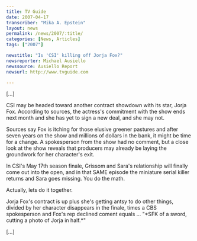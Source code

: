 ```yaml
---
title: TV Guide
date: 2007-04-17
transcriber: "Mika A. Epstein"
layout: news
permalink: /news/2007/:title/
categories: [News, Articles]
tags: ["2007"]

newstitle: "Is 'CSI' killing off Jorja Fox?"
newsreporter: Michael Ausiello
newssource: Ausiello Report
newsurl: http://www.tvguide.com

---
```


[...]

CSI may be headed toward another contract showdown with its star, Jorja Fox. According to sources, the actress's commitment with the show ends next month and she has yet to sign a new deal, and she may not.

Sources say Fox is itching for those elusive greener pastures and after seven years on the show and millions of dollars in the bank, it might be time for a change. A spokesperson from the show had no comment, but a close look at the show reveals that producers may already be laying the groundwork for her character's exit.

In CSI's May 17th season finale, Grissom and Sara's relationship will finally come out into the open, and in that SAME episode the miniature serial killer returns and Sara goes missing. You do the math.

Actually, lets do it together.

Jorja Fox's contract is up plus she's getting antsy to do other things, divided by her character disappears in the finale, times a CBS spokesperson and Fox's rep declined coment equals ... "\*SFK of a sword, cutting a photo of Jorja in half.\*"

[...]
